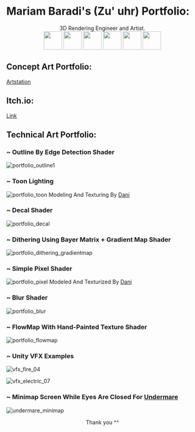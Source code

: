 # Mariam Baradi's (Zu' uhr) Portfolio:
<div align="center">
3D Rendering Engineer and Artist. 
</div>
<div align="center"> 
<img src="https://user-images.githubusercontent.com/43469859/156896334-c8e67994-74ab-472c-8403-243d5437c2bf.svg" height="48">   <img src="https://user-images.githubusercontent.com/43469859/156896335-4d1fb57f-25ed-4c5f-8be7-39306e091f91.svg" height="48">   <img src="https://user-images.githubusercontent.com/43469859/156896336-e5dd18a7-cd8a-4c3d-b54c-abb56bcf4702.svg" height="48">   <img src="https://user-images.githubusercontent.com/43469859/156901283-357e99d2-775c-47d6-b827-0c4dcb6ac7dd.svg" height="48">   <img src="https://user-images.githubusercontent.com/43469859/156901285-ecbb6271-3222-484a-86c8-8824220dc29b.svg" height="48"> <img src="https://user-images.githubusercontent.com/43469859/156901284-95f63138-3081-49cf-a419-83a274ddff78.svg" height="48"> 
</div>

## Concept Art Portfolio:
[Artstation](https://www.artstation.com/zuuhr)

## Itch.io:
[Link](https://zuuhr.itch.io/)

## Technical Art Portfolio:

### ~ Outline By Edge Detection Shader
![portfolio_outline1](https://user-images.githubusercontent.com/43469859/156893586-81d2244e-4633-4823-8df4-e6a42aa8305b.gif)

  
### ~ Toon Lighting
![portfolio_toon](https://user-images.githubusercontent.com/43469859/156895344-2219d9ca-07b3-40e6-85ec-e116fdf0f7ba.gif)
Modeling And Texturing By [Dani](https://twitter.com/brenlli_dev)

  
### ~ Decal Shader
![portfolio_decal](https://user-images.githubusercontent.com/43469859/156894142-7ec7f324-ac45-4bb6-9bb1-9f0b232377ee.gif)

  
### ~ Dithering Using Bayer Matrix + Gradient Map Shader
![portfolio_dithering_gradientmap](https://user-images.githubusercontent.com/43469859/156894339-59887557-e997-48aa-bb3b-30d2ab013a5b.png)

  
### ~ Simple Pixel Shader
![portfolio_pixel](https://user-images.githubusercontent.com/43469859/156895726-67b5c135-7828-4809-a92f-3af68e590275.gif)
Modeled And Texturized By [Dani](https://twitter.com/brenlli_dev)

  
### ~ Blur Shader
![portfolio_blur](https://user-images.githubusercontent.com/43469859/156894727-e16aaf48-8ca7-4b51-872d-e35a830d0563.png)

  
### ~ FlowMap With Hand-Painted Texture Shader
![portfolio_flowmap](https://user-images.githubusercontent.com/43469859/156895845-ea57ee4f-4f6c-431e-a76b-ae3e34479254.gif)

  
### ~ Unity VFX Examples
![vfx_fire_04](https://user-images.githubusercontent.com/43469859/156903573-e85c4b8c-c6d4-40d4-b26f-7f47a9824818.gif)

![vfx_electric_07](https://user-images.githubusercontent.com/43469859/156902577-de408df2-b6c8-4c90-b76d-e7d798140b85.gif)


  
### ~ Minimap Screen While Eyes Are Closed For [Undermare](https://zuuhr.itch.io/undermare)
![undermare_minimap](https://user-images.githubusercontent.com/43469859/156894813-37208819-5ab9-4907-b6b4-ccaa88343696.gif)

  
  
<div align="center">
Thank you ^^ 
</div>
